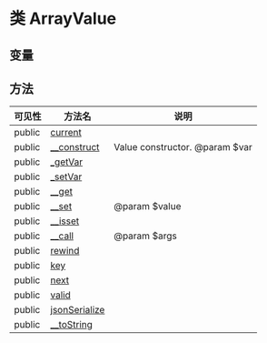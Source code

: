 #  类 ArrayValue




## 变量


## 方法


| 可见性 | 方法名 | 说明 |
|--------|-------|------|
| public|[current](ArrayValue/current.md) |  |
| public|[__construct](ArrayValue/__construct.md) | Value constructor. @param $var |
| public|[_getVar](ArrayValue/_getVar.md) |  |
| public|[_setVar](ArrayValue/_setVar.md) |  |
| public|[__get](ArrayValue/__get.md) |  |
| public|[__set](ArrayValue/__set.md) | @param $value |
| public|[__isset](ArrayValue/__isset.md) |  |
| public|[__call](ArrayValue/__call.md) | @param $args |
| public|[rewind](ArrayValue/rewind.md) |  |
| public|[key](ArrayValue/key.md) |  |
| public|[next](ArrayValue/next.md) |  |
| public|[valid](ArrayValue/valid.md) |  |
| public|[jsonSerialize](ArrayValue/jsonSerialize.md) |  |
| public|[__toString](ArrayValue/__toString.md) |  |
